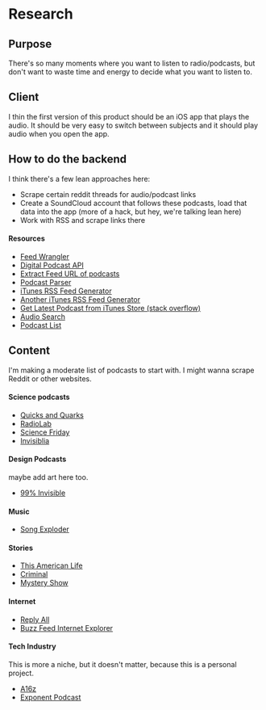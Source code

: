 # Research

## Purpose
There's so many moments where you want to listen to radio/podcasts, but don't want to waste time and energy to decide what you want to listen to.

## Client
I thin the first version of this product should be an iOS app that plays the audio. It should be very easy to switch between subjects and it should play audio when you open the app.

## How to do the backend
I think there's a few lean approaches here:
* Scrape certain reddit threads for audio/podcast links
* Create a SoundCloud account that follows these podcasts, load that data into the app (more of a hack, but hey, we're talking lean here)
* Work with RSS and scrape links there

#### Resources
* [Feed Wrangler](https://feedwrangler.net)
* [Digital Podcast API](http://api.digitalpodcast.com)
* [Extract Feed URL of podcasts](http://itunes.so-nik.com)
* [Podcast Parser](https://podcastparser.readthedocs.io/en/latest/)
* [iTunes RSS Feed Generator](https://rss.itunes.apple.com/us/?urlDesc=)
* [Another iTunes RSS Feed Generator](http://jsfiddle.net/bcmoney/g47znL4b/)
* [Get Latest Podcast from iTunes Store (stack overflow)](http://stackoverflow.com/questions/2816881/get-the-latest-podcasts-from-itunes-store-with-link-by-rss-json-or-something)
* [Audio Search](https://www.audiosear.ch/developer)
* [Podcast List](http://gpoddernet.readthedocs.io/en/latest/api/reference/podcastlists.html)


## Content
I'm making a moderate list of podcasts to start with. I might wanna scrape Reddit or other websites.

#### Science podcasts
* [Quicks and Quarks](http://www.cbc.ca/radio/quirks)
* [RadioLab](http://www.radiolab.org)
* [Science Friday](http://www.sciencefriday.com/path/audio/index.html)
* [Invisiblia](https://en.wikipedia.org/wiki/Mystery_Show)

#### Design Podcasts
maybe add art here too.
* [99% Invisible](http://99pi.org)

#### Music
* [Song Exploder](http://songexploder.net)

#### Stories
* [This American Life](http://www.thisamericanlife.org)
* [Criminal](http://thisiscriminal.com)
* [Mystery Show](https://en.wikipedia.org/wiki/Mystery_Show)

#### Internet
* [Reply All](http://www.replyall.limo)
* [Buzz Feed Internet Explorer](https://www.buzzfeed.com/iexplorer)

#### Tech Industry
This is more a niche, but it doesn't matter, because this is a personal project.
* [A16z](https://soundcloud.com/a16z)
* [Exponent Podcast](http://exponent.fm)
